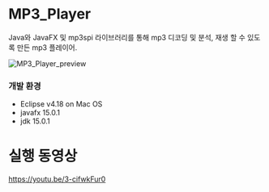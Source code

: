 # MP3_Player
Java와 JavaFX 및 mp3spi 라이브러리를 통해 mp3 디코딩 및 분석, 재생 할 수 있도록 만든 mp3 플레이어.

![MP3_Player_preview](https://i.imgur.com/FxmR84g.jpg)

### 개발 환경
 * Eclipse v4.18 on Mac OS
 * javafx 15.0.1
 * jdk 15.0.1

# 실행 동영상
https://youtu.be/3-cifwkFur0
